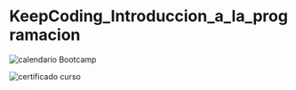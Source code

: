 # KeepCoding_Introduccion_a_la_programacion

![calendario Bootcamp](https://drive.google.com/file/d/1vQX64QVV64z0sHprra07so990T3NKRyK/view?usp=sharing)

![certificado curso](https://drive.google.com/file/d/1wofumGod8yHZPlKwGKzY2LpKhNRID6BH/view?usp=sharing)
